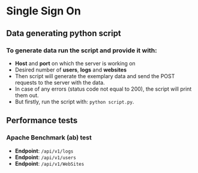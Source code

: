 # Single Sign On

## Data generating python script

### To generate data run the script and provide it with:

-   **Host** and **port** on which the server is working on
-   Desired number of **users**, **logs** and **websites**
-   Then script will generate the exemplary data and send the POST requests to the server with the data.
-   In case of any errors (status code not equal to 200), the script will print them out.
-   But firstly, run the script with: `python script.py`.

## Performance tests

### Apache Benchmark (ab) test

-   **Endpoint**: `/api/v1/logs`
-   **Endpoint**: `/api/v1/users`
-   **Endpoint**: `/api/v1/WebSites`
